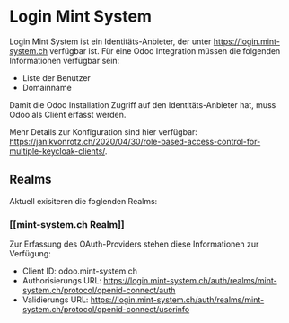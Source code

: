 # Login Mint System
Login Mint System ist ein Identitäts-Anbieter, der unter https://login.mint-system.ch verfügbar ist. Für eine Odoo Integration müssen die folgenden Informationen verfügbar sein:

* Liste der Benutzer
* Domainname

Damit die Odoo Installation Zugriff auf den Identitäts-Anbieter hat, muss Odoo als Client erfasst werden.

Mehr Details zur Konfiguration sind hier verfügbar: https://janikvonrotz.ch/2020/04/30/role-based-access-control-for-multiple-keycloak-clients/.

## Realms

Aktuell exisiteren die foglenden Realms:

### [[mint-system.ch Realm]]

Zur Erfassung des OAuth-Providers stehen diese Informationen zur Verfügung:

* Client ID: odoo.mint-system.ch
* Authorisierungs URL: https://login.mint-system.ch/auth/realms/mint-system.ch/protocol/openid-connect/auth
* Validierungs URL: https://login.mint-system.ch/auth/realms/mint-system.ch/protocol/openid-connect/userinfo
